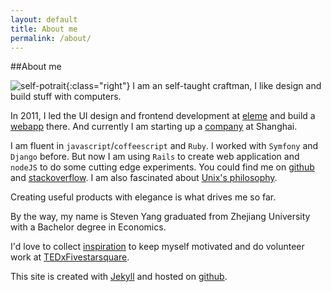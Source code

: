 ```yaml
---
layout: default
title: About me
permalink: /about/
---
```

##About me

  ![self-potrait](/images/me.jpg){:class="right"}
  I am an self-taught craftman, I like design and build stuff with computers.

  In 2011, I led the UI design and frontend development at [eleme](http://ele.me/at/entry/1) and build a [webapp](http://ele.me/napos.php) there. And currently I am starting up a [company](http://zenhacks.org/) at Shanghai.

  I am fluent in `javascript`/`coffeescript` and `Ruby`. I worked with `Symfony` and `Django` before. But now I am using `Rails` to create web application and  `nodeJS` to do some cutting edge experiments. You could find me on [github](https://github.com/yangchenyun) and [stackoverflow](http://stackoverflow.com/users/966437/steven-yang). I am also fascinated about [Unix's philosophy](http://www.faqs.org/docs/artu/ch01s06.html).

  Creating useful products with elegance is what drives me so far.

  By the way, my name is Steven Yang graduated from Zhejiang University with a Bachelor degree in Economics.

  I'd love to collect [inspiration](http://quote.yangchenyun.com) to keep myself motivated and do volunteer work at [TEDxFivestarsquare](http://ted.yangchenyun.com).

  This site is created with [Jekyll](http://github.com/mojombo/jekyll) and hosted on [github](http://github.com).
